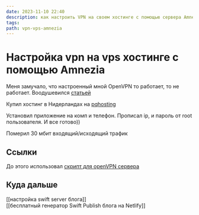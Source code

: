 ```yaml
---
date: 2023-11-10 22:40
description: как настроить VPN на своем хостинге с помощью сервера Amnezia
tags: 
path: vpn-vps-amnezia
---
```

# Настройка vpn на vps хостинге с помощью Amnezia

Меня замучало, что настроенный мной OpenVPN то работает, то не работает. 
Воодушевился [статьей](https://habr.com/ru/companies/amnezia/articles/769992/) 

Купил хостинг в Нидерландах на [pqhosting](https://pq.hosting/?from=618294)  

Установил приложение на комп и телефон. Прописал ip, и пароль от root пользователя. И все готово))

Померил 30 мбит входящий/исходящий трафик

## Ссылки

До этого использовал [скрипт для openVPN сервера](https://dtf.ru/howto/1268692-delaem-svoy-vpn-server-s-trafikom-32-tb-odnoy-komandoy)

## Куда дальше

[[настройка swift server блога]]  
[[бесплатный генератор Swift Publish блога на Netlify]]
